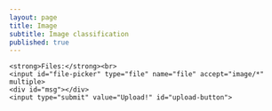 ```yaml
---
layout: page
title: Image
subtitle: Image classification
published: true
---
```


<!DOCTYPE html>
<html>
<head>
<title>Upload</title>
 <script src="https://ajax.googleapis.com/ajax/libs/jquery/1.12.0/jquery.min.js"></script>
</head>
<body>

<form id="upload-form" action="{{ url_for('upload') }}" method="POST" enctype="multipart/form-data">

    <strong>Files:</strong><br>
    <input id="file-picker" type="file" name="file" accept="image/*" multiple>
    <div id="msg"></div>
    <input type="submit" value="Upload!" id="upload-button">
</form>
</body>
<script>
    $("#file-picker").change(function(){
        var input = document.getElementById('file-picker');
        for (var i=0; i<input.files.length; i++)
        {
            var ext= input.files[i].name.substring(input.files[i].name.lastIndexOf('.')+1).toLowerCase()
            if ((ext == 'jpg') || (ext == 'png'))
            {
                $("#msg").text("Files are supported")
            }
            else
            {
                $("#msg").text("Files are NOT supported")
                document.getElementById("file-picker").value ="";
            }
        }
    } );
</script>
</html>
